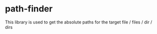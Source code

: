 # path-finder
This library is used to get the absolute paths for the target file / files / dir / dirs
